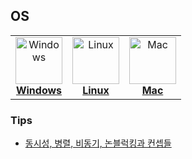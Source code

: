 ## OS

<center>
<table>
  <tr>
    <td align="center"><a href="windows/README.md"><img src="https://th.bing.com/th/id/R.62d094a7406e44a659a77598f7af8d01?rik=5s12LV%2f6qtb%2fmQ&riu=http%3a%2f%2fcdn.cultofmac.com%2fwp-content%2fuploads%2f2015%2f10%2fwindows.jpg&ehk=LPP%2bDtfhOWymhty4SuW9Nb5Z8Ep3cN%2fSQhpmxB8ATCw%3d&risl=&pid=ImgRaw&r=0" width="75px;" height="75px;" alt="Windows" /><br /><b>Windows</b></a></td>
    <td align="center"><a href="linux/README.md"><img src="https://pluspng.com/img-png/linux-logo-png-difference-between-linux-and-window-operating-system-linux-logo-860x854.png" width="75px;" height="75px;" alt="Linux" /><br /><b>Linux</b></a></td>
    <td align="center"><a href="mac/README.md"><img src="https://clipartcraft.com/images/mac-logo-macintosh-1.png" width="75px;" height="75px;" alt="Mac" /><br /><b>Mac</b></a></td>
  </tr>
</table>
</center>

### Tips

- [동시성, 병렬, 비동기, 논블럭킹과 컨셉들](https://black7375.tistory.com/90)
